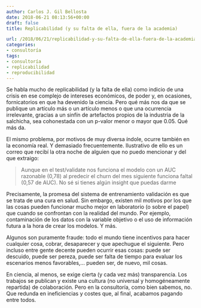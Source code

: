 ```yaml
---
author: Carlos J. Gil Bellosta
date: 2018-06-21 08:13:56+00:00
draft: false
title: Replicabilidad (y su falta de ella, fuera de la academia)

url: /2018/06/21/replicabilidad-y-su-falta-de-ella-fuera-de-la-academia/
categories:
- consultoría
tags:
- consultoría
- replicabilidad
- reproducibilidad
---
```


Se habla mucho de replicabilidad (y la falta de ella) como indicio de una crisis en ese complejo de intereses económicos, de poder y, en ocasiones, fornicatorios en que ha devenido la ciencia. Pero qué más nos da que se publique un artículo más o un artículo menos o que una ocurrencia irrelevante, gracias a un sinfín de artefactos propios de la industria de la salchicha, sea cohonestada con un p-valor menor o mayor que 0.05. Qué más da.

El mismo problema, por motivos de muy diversa índole, ocurre también en la economía real. Y demasiado frecuentemente. Ilustrativo de ello es un correo que recibí la otra noche de alguien que no puedo mencionar y del que extraigo:

>Aunque en el test/validate nos funciona el modelo con un AUC razonable (0,78) al predecir el churn del mes siguiente funciona faltal (0,57 de AUC). No sé si tienes algún insight que puedas darme

Precisamente, la promesa del sistema de entrenamiento validación es que se trata de una cura en salud. Sin embargo, existen mil motivos por los que las cosas pueden funcionar mucho mejor en laboratorio (o sobre el papel) que cuando se confrontan con la realidad del mundo. Por ejemplo, contaminación de los datos con la variable objetivo o el uso de información futura a la hora de crear los modelos. Y más.

Algunos son puramente fraude: todo el mundo tiene incentivos para hacer cualquier cosa, cobrar, desaparecer y que apechugue el siguiente. Pero incluso entre gente decente pueden ocurrir esas cosas: puede ser descuido, puede ser pereza, puede ser falta de tiempo para evaluar los escenarios menos favorables,... pueden ser, de nuevo, mil cosas.

En ciencia, al menos, se exige cierta (y cada vez más) transparencia. Los trabajos se publican y existe una cultura (no universal y homogéneamente repartida) de colaboración. Pero en la consultoría, como bien sabemos, no. Que redunda en ineficiencias y costes que, al final, acabamos pagando entre todos.